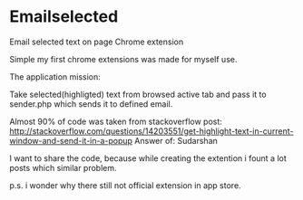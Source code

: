 Emailselected
=============

Email selected text on page Chrome extension

Simple my first chrome extensions was made for myself use.

The application mission:

Take selected(highligted) text from browsed active tab and pass it to sender.php which sends it to defined email.

Almost 90% of code was taken from stackoverflow post:
http://stackoverflow.com/questions/14203551/get-highlight-text-in-current-window-and-send-it-in-a-popup
Answer of: Sudarshan

I want to share the code, because while creating the extention i fount a lot posts which similar problem.

p.s. i wonder why there still not official extension in app store.
